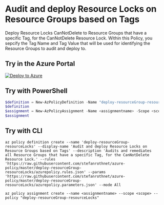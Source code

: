 # Audit and deploy Resource Locks on Resource Groups based on Tags

Deploy Resource Locks CanNotDelete to Resource Groups that have a specific Tag, for the CanNotDelete Resource Lock.
Within this Policy, you sepcify the Tag Name and Tag Value that will be used for identifying the Resource Groups to audit and deploy to.

## Try in the Azure Portal

[![Deploy to Azure](http://azuredeploy.net/deploybutton.png)](https://portal.azure.com/#blade/Microsoft_Azure_Policy/CreatePolicyDefinitionBlade/uri/https%3A%2F%2Fraw.githubusercontent.com%2Fstefanrothnet%2Fazure-policy%2Fmaster%2Fdeploy-resourceGroup-resourceLocks%2Fazuredeploy.json)

## Try with PowerShell

````powershell
$definition = New-AzPolicyDefinition -Name "deploy-resourceGroup-resourceLocks" -DisplayName "Audit and deploy Resource Locks on Resource Groups based on Tags" -description "Audits and remediates all Resource Groups that have a specific Tag, for the CanNotDelete Resource Lock." -Policy 'https://raw.githubusercontent.com/stefanrothnet/azure-policy/master/deploy-resourceGroup-resourceLocks/azurepolicy.rules.json' -Parameter 'https://raw.githubusercontent.com/stefanrothnet/azure-policy/master/deploy-resourceGroup-resourceLocks/azurepolicy.parameters.json' -Mode All
$definition
$assignment = New-AzPolicyAssignment -Name <assignmentname> -Scope <scope> -tagName <tagName> -tagValue <tagValue> -PolicyDefinition $definition
$assignment 
````

## Try with CLI

````cli
az policy definition create --name 'deploy-resourceGroup-resourceLocks' --display-name 'Audit and deploy Resource Locks on Resource Groups based on Tags' --description 'Audits and remediates all Resource Groups that have a specific Tag, for the CanNotDelete Resource Lock.' --rules 'https://raw.githubusercontent.com/stefanrothnet/azure-policy/master/deploy-resourceGroup-resourceLocks/azurepolicy.rules.json' --params 'https://raw.githubusercontent.com/stefanrothnet/azure-policy/master/deploy-resourceGroup-resourceLocks/azurepolicy.parameters.json' --mode All

az policy assignment create --name <assignmentname> --scope <scope> --policy "deploy-resourceGroup-resourceLocks" 
````
